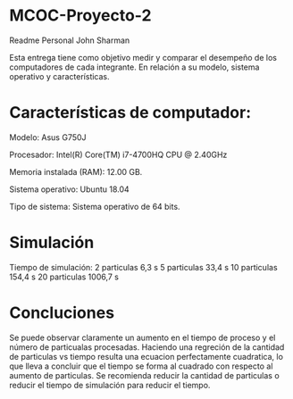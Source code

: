 # MCOC-Proyecto-2
Readme Personal
John Sharman

Esta entrega tiene como objetivo medir y comparar el desempeño de los computadores de cada integrante. En relación a su modelo, sistema operativo y características.

Características de computador:
==========
Modelo: Asus G750J

Procesador: Intel(R) Core(TM) i7-4700HQ CPU @ 2.40GHz

Memoria instalada (RAM): 12.00 GB.

Sistema operativo: Ubuntu 18.04

Tipo de sistema: Sistema operativo de 64 bits.

Simulación
==========

  Tiempo de simulación: 
    2 particulas    6,3 s
    5 particulas    33,4 s
    10 particulas   154,4 s
    20 particulas   1006,7 s


Concluciones
==========
Se puede observar claramente un aumento en el tiempo de proceso y el número de particualas procesadas. Haciendo una regreción de la cantidad de particulas vs tiempo resulta una ecuacion perfectamente cuadratica, lo que lleva a concluir que el tiempo se forma al cuadrado con respecto al aumento de particulas. Se recomienda reducir la cantidad de particulas o reducir el tiempo de simulación para reducir el tiempo. 

